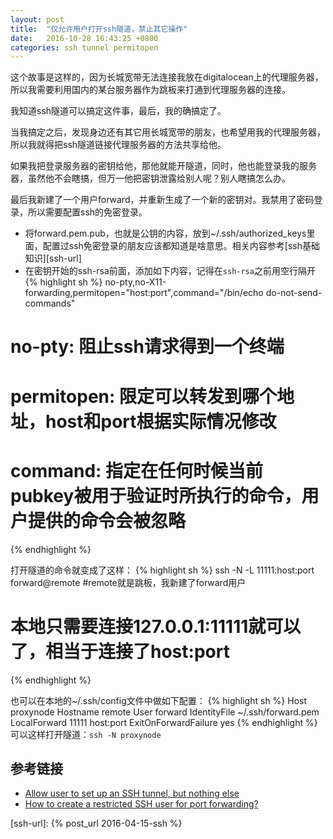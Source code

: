 ```yaml
---
layout: post
title:  "仅允许用户打开ssh隧道，禁止其它操作"
date:   2016-10-28 16:43:25 +0800
categories: ssh tunnel permitopen
---
```


这个故事是这样的，因为长城宽带无法连接我放在digitalocean上的代理服务器，所以我需要利用国内的某台服务器作为跳板来打通到代理服务器的连接。

我知道ssh隧道可以搞定这件事，最后，我的确搞定了。

当我搞定之后，发现身边还有其它用长城宽带的朋友，也希望用我的代理服务器，所以我就得把ssh隧道链接代理服务器的方法共享给他。

如果我把登录服务器的密钥给他，那他就能开隧道，同时，他也能登录我的服务器，虽然他不会瞎搞，但万一他把密钥泄露给别人呢？别人瞎搞怎么办。

最后我新建了一个用户forward，并重新生成了一个新的密钥对。我禁用了密码登录，所以需要配置ssh的免密登录。

* 将forward.pem.pub，也就是公钥的内容，放到~/.ssh/authorized_keys里面，配置过ssh免密登录的朋友应该都知道是啥意思。相关内容参考[ssh基础知识][ssh-url]
* 在密钥开始的ssh-rsa前面，添加如下内容，记得在`ssh-rsa`之前用空行隔开
{% highlight sh %}
no-pty,no-X11-forwarding,permitopen="host:port",command="/bin/echo do-not-send-commands"

# no-pty: 阻止ssh请求得到一个终端
# permitopen: 限定可以转发到哪个地址，host和port根据实际情况修改
# command: 指定在任何时候当前pubkey被用于验证时所执行的命令，用户提供的命令会被忽略
{% endhighlight %}

打开隧道的命令就变成了这样：
{% highlight sh %}
ssh -N -L 11111:host:port forward@remote #remote就是跳板，我新建了forward用户
# 本地只需要连接127.0.0.1:11111就可以了，相当于连接了host:port
{% endhighlight %}

也可以在本地的~/.ssh/config文件中做如下配置：
{% highlight sh %}
Host proxynode
  Hostname remote
  User forward
  IdentityFile ~/.ssh/forward.pem
  LocalForward 11111 host:port
  ExitOnForwardFailure yes
{% endhighlight %}
可以这样打开隧道：`ssh -N proxynode`

## 参考链接
* [Allow user to set up an SSH tunnel, but nothing else](http://stackoverflow.com/questions/8021/allow-user-to-set-up-an-ssh-tunnel-but-nothing-else)
* [How to create a restricted SSH user for port forwarding?](http://askubuntu.com/questions/48129/how-to-create-a-restricted-ssh-user-for-port-forwarding)

[ssh-url]: {% post_url 2016-04-15-ssh %}
